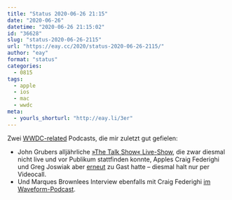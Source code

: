 ```yaml
---
title: "Status 2020-06-26 21:15"
date: "2020-06-26"
datetime: "2020-06-26 21:15:02"
id: "36628"
slug: "status-2020-06-26-2115"
url: "https://eay.cc/2020/status-2020-06-26-2115/"
author: "eay"
format: "status"
categories:
  - 0815
tags:
  - apple
  - ios
  - mac
  - wwdc
meta:
  - yourls_shorturl: "http://eay.li/3er"
---
```


Zwei [WWDC-related](https://eay.cc/2020/wwdc-2020-keynote/) Podcasts, die mir zuletzt gut gefielen:

- John Grubers alljährliche [»The Talk Show« Live-Show](https://daringfireball.net/2020/06/the_talk_show_wwdc_2020), die zwar diesmal nicht live und vor Publikum stattfinden konnte, Apples Craig Federighi und Greg Joswiak aber [erneut](https://daringfireball.net/thetalkshow/live) zu Gast hatte – diesmal halt nur per Videocall.
- Und Marques Brownlees Interview ebenfalls mit Craig Federighi [im Waveform-Podcast](https://podcasts.apple.com/de/podcast/craig-federighi-talks-wwdc-and-apples-big-design-ideas/id1474429475?i=1000479715266).

